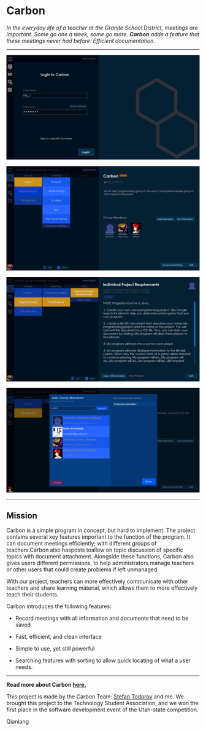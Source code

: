 # Carbon

*In the everyday life of a teacher at the Granite School District, meetings are important. Some go one a week, some go more. **Carbon** adds a feature that these meetings never had before: Efficient documentation.*

***

![](https://raw.githubusercontent.com/asianboii-chen/Carbon2018/master/Documents/Demo0.png)

![](https://raw.githubusercontent.com/asianboii-chen/Carbon2018/master/Documents/Demo2.png)

![](https://raw.githubusercontent.com/asianboii-chen/Carbon2018/master/Documents/Demo3.png)

![](https://raw.githubusercontent.com/asianboii-chen/Carbon2018/master/Documents/Demo4.png)

***

## Mission

Carbon is a simple program in concept, but hard to implement. The project contains several key features important to the function of the program. It can document meetings efficiently; with different groups of teachers.Carbon also hasposts toallow on topic discussion of specific topics with document attachment. Alongside these functions, Carbon also gives users different permissions, to help administrators manage teachers or other users that could create problems if left unmanaged.

With our project, teachers can more effectively communicate with other teachers and share learning material, which allows them to more effectively teach their students.

Carbon introduces the following features:

* Record meetings with all information and documents that need to be saved

* Fast, efficient, and clean interface

* Simple to use, yet still powerful

* Searching features with sorting to allow quick locating of what a user needs.

***

**Read more about Carbon [here.](https://github.com/asianboii-chen/AsianboiisUI/blob/master/README.md)**

This project is made by the Carbon Team: [Stefan Todorov](https://github.com/coravacav) and me. We brought this project to the Technology Student Association, and we won the first place in the software development event of the Utah-state competition.

Qianlang
